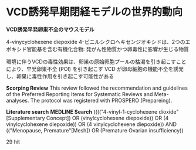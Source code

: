 # VCD誘発早期閉経モデルの世界的動向

__**VCD誘発早発卵巣不全のマウスモデル**__

4-vinycyclohexene diepoxide
4-ビニルシクロヘキセンジオキシドは、2つのエポキシド官能基を含む有機化合物:
発がん性物質かつ卵毒性に影響が生じる物質

環境に伴うVCDの毒性効果は、卵巣の原始卵胞プールの枯渇を引き起こすことにより、早発卵巣不全 (POI) を引き起こす
VCD が卵母細胞の機能不全を誘発し、卵巣に毒性作用を引き起こす可能性がある


__**Scorping Review**__
This review followed the recommendation and guidelines of the Preferred Reporting Items for Systematic Reviews and Meta-analyses. The protocol was registered with PROSPERO (Prepareing).

**Literature search**
**MEDLINE Search**
(((("4-vinyl-1-cyclohexene dioxide" [Supplementary Concept]) OR (vinylcyclohexene diepoxide)) OR (4 vinylcyclohexene diepoxide)) OR (4 vinylcyclohexene diepoxide)) AND (("Menopause, Premature"[Mesh]) OR (Premature Ovarian insufficiency))

29 hit




